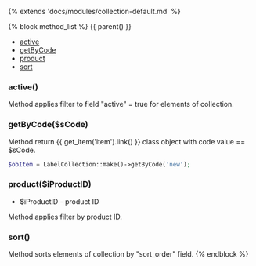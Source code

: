 {% extends 'docs/modules/collection-default.md' %}

{% block method_list %}
{{ parent() }}

* [active](#active)
* [getByCode](#getbycodescode)
* [product](#productiproductid)
* [sort](#sort)

### active()

Method applies filter to field "active" = true  for elements of collection.

### getByCode($sCode)

Method return {{ get_item('item').link() }} class object with code value == $sCode.
```php
$obItem = LabelCollection::make()->getByCode('new');
``` 

### product($iProductID)
  * $iProductID - product ID

Method applies filter by product ID.

### sort()

Method sorts elements of collection by "sort_order" field.
{% endblock %}